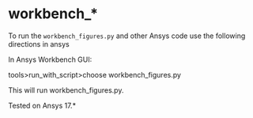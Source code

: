# workbench_*


To run the `workbench_figures.py` and other Ansys code use the following directions in ansys

In Ansys Workbench GUI:

tools>run_with_script>choose workbench_figures.py

This will run workbench_figures.py. 



Tested on Ansys 17.*
